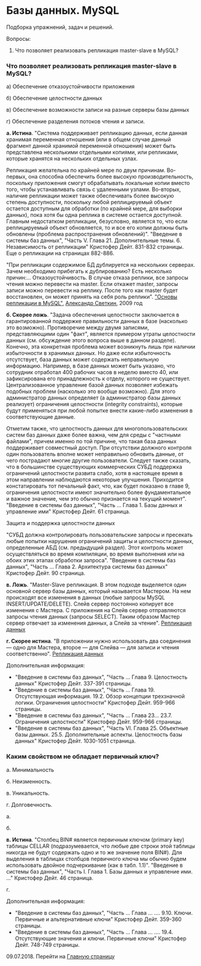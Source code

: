 # Базы данных. MySQL

Подборка упражнений, задач и решений.

Вопросы:

1. Что позволяет реализовать репликация master-slave в MySQL?

### Что позволяет реализовать репликация master-slave в MySQL?

а) Обеспечение отказоустойчивости приложения

б) Обеспечение целостности данных

в) Обеспечение возможности записи на разные серверы базы данных

г) Обеспечение разделения потоков чтения и записи.

**а. Истина**. "Система поддерживает репликацию данных, если данная хранимая переменная отношения (или в общем случае данный фрагмент данной хранимой переменной отношения) может быть представлена несколькими отдельными копиями, или репликами, которые хранятся на нескольких отдельных узлах.

Репликация желательна по крайней мере по двум причинам. Во-первых, она способна обеспечить более высокую производительность, поскольку приложения смогут обрабатывать локальные копии вместо того, чтобы устанавливать связь с удаленными узлами. Во-вторых, наличие репликации может также обеспечивать более высокую степень доступности, поскольку любой реплицируемый объект остается доступным для обработки (по крайней мере, для выборки данных), пока хотя бы одна реплика в системе остается доступной. Главным недостатком репликации, безусловно, является то, что если реплицируемый объект обновляется, то и все его копии должны быть обновлены (проблема распространения обновлений)". "Введение в системы баз данных", "Часть V. Глава 21. Дополнительные темы. 6. Независимость от репликации" Кристофер Дейт. 831-832 страницы. Еще о репликации на страницах 882-886.

"При репликации содержимое БД дублируется на нескольких серверах. Зачем необходимо прибегать к дублированию? Есть несколько причин:... Отказоустойчивость. В случае отказа реплики, все запросы чтения можно перевести на master. Если откажет master, запросы записи можно перевести на реплику. После того как master будет восстановлен, он может принять на себя роль реплики". ["Основы репликации в MySQL"](https://habr.com/post/56702/), [Александр Светкин](https://habr.com/users/whisk/), 2009 год

**б. Скорее ложь**. "Задача обеспечения целостности заключается в гарантированной поддержке правильности данных в базе (насколько это возможно). Противоречие между двумя записями, представляющими один "факт", является примером утраты целостности данных (см. обсуждение этого вопроса выше в данном разделе). Конечно, эта конкретная проблема может возникнуть лишь при наличии избыточности в хранимых данных. Но даже если избыточность отсутствует, база данных может содержать неправильную информацию. Например, в базе данных может быть указано, что сотрудник отработал 400 рабочих часов в неделю вместо 40, или зафиксирована его принадлежность к отделу, которого не существует. Централизованное управление базой данных позволяет избежать подобных проблем (насколько это вообще возможно). Для этого администратор данных определяет (а администратор базы данных реализует) ограничения целостности (integrity constraints), которые будут применяться при любой попытке внести какие-либо изменения в соответствующие данные.

Отметим также, что целостность данных для многопользовательских систем баз данных даже более важна, чем для среды с "частными файлами", причем именно по той причине, что такая база данных поддерживает совместный доступ. При отсутствии должного контроля один пользователь вполне может неправильно обновить данные, от чего пострадают многие другие пользователи. Следует также сказать, что в большинстве существующих коммерческих СУБД поддержка ограничений целостности развита слабо, хотя в настоящее время в этом направлении наблюдаются некоторые улучшения. Приходится констатировать тот печальный факт, что, как будет показано в главе 9, ограничения целостности имеют значительно более фундаментальное и важное значение, чем это обычно признается на текущий момент". "Введение в системы баз данных", "Часть ... Глава 1. Базы данных и управление ими" Кристофер Дейт. 61 страница.

Защита и поддержка целостности данных 

"СУБД должна контролировать пользовательские запросы и пресекать любые попытки нарушения ограничений защиты и целостности данных, определенные АБД (см. предыдущий раздел). Этот контроль может осуществляться во время компиляции, во время выполнения или на обоих этих этапах обработки запроса". "Введение в системы баз данных", "Часть ... Глава 2. Архитектура системы баз данных" Кристофер Дейт. 90 страница.

**в. Ложь**. "Master-Slave репликация. В этом подходе выделяется один основной сервер базы данных, который называется Мастером. На нем происходят все изменения в данных (любые запросы MySQL INSERT/UPDATE/DELETE). Слейв сервер постоянно копирует все изменения с Мастера. С приложения на Слейв сервер отправляются запросы чтения данных (запросы SELECT). Таким образом Мастер сервер отвечает за изменения данных, а Слейв за чтение". [Репликация данных](https://ruhighload.com/Репликация+данных)

**г. Скорее истина**. "В приложении нужно использовать два соединения — одно для Мастера, второе — для Слейва — для записи и чтения соответственно". [Репликация данных](https://ruhighload.com/Репликация+данных)

Дополнительная информация:

- "Введение в системы баз данных", "Часть ... Глава 9. Целостность данных" Кристофер Дейт. 337-391 страницы.
- "Введение в системы баз данных", "Часть ... Глава 19. Отсутствующая информация. 19.2. Обзор концепции трехзначной логики. Ограничения целостности" Кристофер Дейт. 959-966 страницы.
- "Введение в системы баз данных", "Часть ... Глава 23... 23.7. Ограничения целостности" Кристофер Дейт. 959-966 страницы.
- "Введение в системы баз данных", "Часть VI. Глава 25. Объектные базы данных. 25.5. Дополнительные аспекты. Целостность базы данных" Кристофер Дейт. 1030-1051 страница.

### Каким свойством не обладает первичный ключ?

а. Минимальность

б. Неизменность.

в. Уникальность.

г. Долговечность.

а. 

б. 

**в. Истина**. "Столбец BIN# является первичным ключом (primary key) таблицы CELLAR (подразумевается, что любые две строки этой таблицы никогда не будут содержать одно и то же значение поля BIN#). Для выделения в таблицах столбцов первичного ключа мы обычно будем использовать двойное подчеркивание (как в табл. 1.1)". "Введение в системы баз данных", "Часть I. Глава 1. Базы данных и управление ими. ..." Кристофер Дейт. 46 страница.

г. 

Дополнительная информация:

- "Введение в системы баз данных", "Часть ... Глава ... .... 9.10. Ключи. Первичные и альтернативные ключи" Кристофер Дейт. 359-360 страницы.
- "Введение в системы баз данных", "Часть ... Глава ... .... 19.4. Отсутствующие значения и ключи. Первичные ключи" Кристофер Дейт. 748-749 страницы.

09.07.2018. Перейти на [Главную страницу](./)